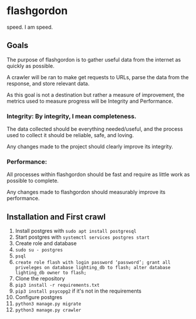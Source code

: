 # flashgordon

speed. I am speed.

## Goals

The purpose of flashgordon is to gather useful data from the internet as quickly as possible.

A crawler will be ran to make get requests to URLs, parse the data from the response, and store relevant data.

As this goal is not a destination but rather a measure of improvement, the metrics used to measure progress will be Integrity and Performance.

### Integrity: By integrity, I mean completeness.
The data collected should be everything needed/useful, and the process used to collect it should be reliable, safe, and loving. 

Any changes made to the project should clearly improve its integrity.

### Performance: 
All processes within flashgordon should be fast and require as little work as possible to complete. 

Any changes made to flashgordon should measurably improve its performance.

## Installation and First crawl

1. Install postgres with `sudo apt install postgresql`
2. Start postgres with `systemctl services postgres start`
3. Create role and database
  1. `sudo su - postgres`
  2. `psql`
  3. `create role flash with login password ‘password’; grant all priveleges on database lighting_db to flash; alter database lighting_db owner to flash;`
4. Clone the repository
5. `pip3 install -r requirements.txt`
6. `pip3 install psycopg2` if it's not in the requirements
7. Configure postgres
8. `python3 manage.py migrate`
9. `python3 manage.py crawler`

